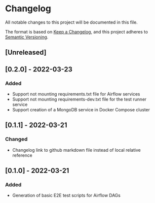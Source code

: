 # Changelog
All notable changes to this project will be documented in this file.

The format is based on [Keep a Changelog](https://keepachangelog.com/en/1.0.0/),
and this project adheres to [Semantic Versioning](https://semver.org/spec/v2.0.0.html).

## [Unreleased]

## [0.2.0] - 2022-03-23

### Added
- Support not mounting requirements.txt file for Airflow services
- Support not mounting requirements-dev.txt file for the test runner service
- Support creation of a MongoDB service in Docker Compose cluster

## [0.1.1] - 2022-03-21

### Changed
- Changelog link to github markdown file instead of local relative reference

## [0.1.0] - 2022-03-21

### Added
- Generation of basic E2E test scripts for Airflow DAGs
